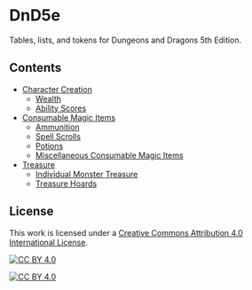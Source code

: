 # DnD5e
Tables, lists, and tokens for Dungeons and Dragons 5th Edition.

## Contents
* [Character Creation](character_creation#character-creation)
  * [Wealth](character_creation#wealth)
  * [Ability Scores](character_creation#ability-scores)
* [Consumable Magic Items](magic_items_consumable#consumable-magic-items)
  * [Ammunition](magic_items_consumable#ammunition)
  * [Spell Scrolls](magic_items_consumable#spell-scrolls)
  * [Potions](magic_items_consumable#potions)
  * [Miscellaneous Consumable Magic Items](magic_items_consumable#miscellaneous-consumable-magic-items)
* [Treasure](treasure#treasure)
  * [Individual Monster Treasure](treasure#individual-monster-treasure)
  * [Treasure Hoards](treasure#treasure-hoards)

## License
This work is licensed under a
[Creative Commons Attribution 4.0 International License][cc-by].

[![CC BY 4.0][cc-by-shield]][cc-by]

[![CC BY 4.0][cc-by-image]][cc-by]

[cc-by]: http://creativecommons.org/licenses/by/4.0/
[cc-by-image]: https://i.creativecommons.org/l/by/4.0/88x31.png
[cc-by-shield]: https://img.shields.io/badge/License-CC%20BY%204.0-lightgrey.svg
